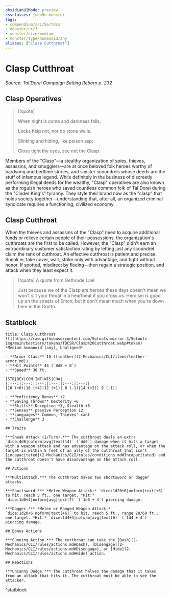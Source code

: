 ```yaml
---
obsidianUIMode: preview
cssclasses: json5e-monster
tags:
- compendium/src/5e/tdcsr
- monster/cr/3
- monster/size/medium
- monster/type/humanoid/any
aliases: ["Clasp Cutthroat"]
---
```

# Clasp Cutthroat
*Source: Tal'Dorei Campaign Setting Reborn p. 232*  

## Clasp Operatives

> [!quote]  
> 
> When night is come and darkness falls,
> 
> Locks help not, nor do stone walls.
> 
> Slinking and hiding, like poison asp;
> 
> Close tight thy eyes, see not the Clasp.

Members of the "Clasp"—a stealthy organization of spies, thieves, assassins, and smugglers—are at once beloved folk heroes worthy of bardsong and bedtime stories, and sinister scoundrels whose deeds are the stuff of infamous legend. While definitely in the business of discreetly performing illegal deeds for the wealthy, "Clasp" operatives are also known as the roguish heroes who saved countless common folk of Tal'Dorei during the "Cinder King's" tyranny. They style their brand now as the "clasp" that holds society together—understanding that, after all, an organized criminal syndicate requires a functioning, civilized economy.

## Clasp Cutthroat

When the thieves and assassins of the "Clasp" need to acquire additional funds or relieve certain people of their possessions, the organization's cutthroats are the first to be called. However, the "Clasp" didn't earn an extraordinary customer satisfaction rating by letting just any scoundrel claim the rank of cutthroat. An effective cutthroat is patient and precise. Sneak in, take cover, wait, strike only with advantage, and fight without honor. If spotted, misdirect by fleeing—then regain a strategic position, and attack when they least expect it.

> [!quote] A quote from Gethrude Lael  
> 
> Just because we of the Clasp are heroes these days doesn't mean we won't slit your throat in a heartbeat if you cross us. Heroism is good up on the streets of Emon, but it don't mean much when you're down here in the Grotto.


## Statblock

```ad-statblock
title: Clasp Cutthroat
![](https://raw.githubusercontent.com/5etools-mirror-3/5etools-img/main/bestiary/tokens/TDCSR/Clasp%20Cutthroat.webp#token)
*Medium humanoid (any), Unaligned*

- **Armor Class** 15 ([leather](2-Mechanics/CLI/items/leather-armor.md))
- **Hit Points** 44 (`8d8 + 8`)
- **Speed** 30 ft.

|STR|DEX|CON|INT|WIS|CHA|
|:---:|:---:|:---:|:---:|:---:|:---:|
|10 (+0)|18 (+4)|12 (+1)| 8 (-1)|14 (+2)| 9 (-1)|

- **Proficiency Bonus** +2
- **Saving Throws** Dexterity +6
- **Skills** Deception +3, Stealth +8
- **Senses** passive Perception 12
- **Languages** Common, Thieves' cant
- **Challenge** 3

## Traits

***Sneak Attack (1/Turn).*** The cutthroat deals an extra `dice:4d6|noform|avg|text(14)` (`4d6`) damage when it hits a target with a weapon attack and has advantage on the attack roll, or when the target is within 5 feet of an ally of the cutthroat that isn't [incapacitated](2-Mechanics/CLI/rules/conditions.md#Incapacitated) and the cutthroat doesn't have disadvantage on the attack roll.

## Actions

***Multiattack.*** The cutthroat makes two shortsword or dagger attacks.

***Shortsword.*** *Melee Weapon Attack:* `dice:1d20+6|noform|text(+6)` to hit, reach 5 ft., one target. *Hit:* `dice:1d6+4|noform|avg|text(7)` (`1d6 + 4`) piercing damage.

***Dagger.*** *Melee or Ranged Weapon Attack:* `dice:1d20+6|noform|text(+6)` to hit, reach 5 ft., range 20/60 ft., one target. *Hit:* `dice:1d4+4|noform|avg|text(6)` (`1d4 + 4`) piercing damage.

## Bonus Actions

***Cunning Action.*** The cutthroat can take the [Dash](2-Mechanics/CLI/rules/actions.md#Dash), [Disengage](2-Mechanics/CLI/rules/actions.md#Disengage), or [Hide](2-Mechanics/CLI/rules/actions.md#Hide) action.

## Reactions

***Uncanny Dodge.*** The cutthroat halves the damage that it takes from an attack that hits it. The cutthroat must be able to see the attacker.
```
^statblock